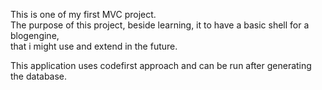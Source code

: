 This is one of my first MVC project.  
The purpose of this project, beside learning, it to have a basic shell for a blogengine,  
that i might use and extend in the future.  

This application uses codefirst approach and can be run after generating the database.  
